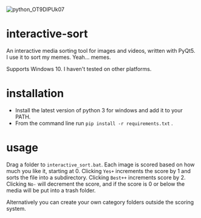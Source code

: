 
![python_OT9DlPUk07](https://github.com/Chrisknyfe/interactive-sort/assets/652027/eb51653c-d35a-49cf-bf35-c9ffb26b8165)

# interactive-sort
An interactive media sorting tool for images and videos, written with PyQt5. I use it to sort my memes. Yeah... memes.

Supports Windows 10. I haven't tested on other platforms.

# installation
- Install the latest version of python 3 for windows and add it to your PATH.
- From the command line run `pip install -r requirements.txt` . 

# usage
Drag a folder to `interactive_sort.bat`. Each image is scored based on how much you like it, starting at 0. Clicking `Yes+` increments the score by 1 and sorts the file into a subdirectory. Clicking `Best++` increments score by 2. Clicking `No-` will decrement the score, and if the score is 0 or below the media will be put into a trash folder.

Alternatively you can create your own category folders outside the scoring system.
